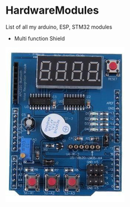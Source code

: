 # HardwareModules
List of all my arduino, ESP, STM32 modules

* Multi function Shield



[![Multi Function Shield](Multi_Function_Shield/shield.jpg)](/Multi_Function_Shield)
